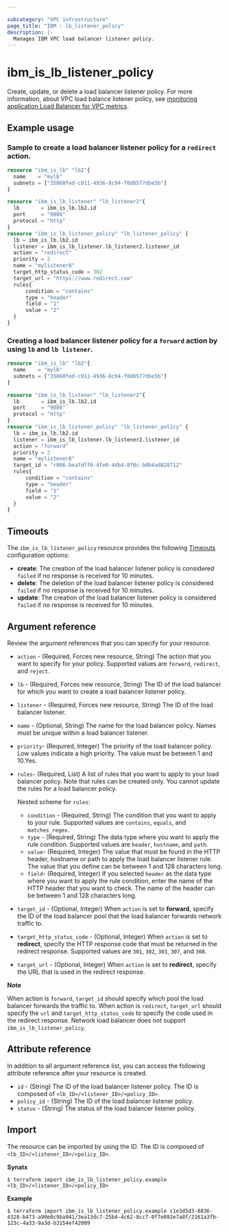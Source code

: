 ```yaml
---

subcategory: "VPC infrastructure"
page_title: "IBM : lb_listener_policy"
description: |-
  Manages IBM VPC load balancer listener policy.
---
```


# ibm_is_lb_listener_policy
Create, update, or delete a load balancer listener policy. For more information, about VPC load balance listener policy, see [monitoring application Load Balancer for VPC metrics](https://cloud.ibm.com/docs/vpc?topic=vpc-monitoring-metrics-alb).

## Example usage

### Sample to create a load balancer listener policy for a `redirect` action.

```terraform
resource "ibm_is_lb" "lb2"{
  name    = "mylb"
  subnets = ["35860fed-c911-4936-8c94-f0d8577dbe5b"]
}

resource "ibm_is_lb_listener" "lb_listener2"{
  lb       = ibm_is_lb.lb2.id
  port     = "9086"
  protocol = "http"
}
resource "ibm_is_lb_listener_policy" "lb_listener_policy" {
  lb = ibm_is_lb.lb2.id
  listener = ibm_is_lb_listener.lb_listener2.listener_id
  action = "redirect"
  priority = 2
  name = "mylistener8"
  target_http_status_code = 302
  target_url = "https://www.redirect.com"
  rules{
      condition = "contains"
      type = "header"
      field = "1"
      value = "2"
  }
}
```

###  Creating a load balancer listener policy for a `forward` action by using `lb` and `lb listener`.


```terraform
resource "ibm_is_lb" "lb2"{
  name    = "mylb"
  subnets = ["35860fed-c911-4936-8c94-f0d8577dbe5b"]
}

resource "ibm_is_lb_listener" "lb_listener2"{
  lb       = ibm_is_lb.lb2.id
  port     = "9086"
  protocol = "http"
}
resource "ibm_is_lb_listener_policy" "lb_listener_policy" {
  lb = ibm_is_lb.lb2.id
  listener = ibm_is_lb_listener.lb_listener2.listener_id
  action = "forward"
  priority = 2
  name = "mylistener8"
  target_id = "r006-beafdff0-4fe0-4db4-8f0c-b0b4ad828712"
  rules{
      condition = "contains"
      type = "header"
      field = "1"
      value = "2"
  }
}
```
## Timeouts

The `ibm_is_lb_listener_policy` resource provides the following [Timeouts](https://www.terraform.io/docs/configuration/resources.html#timeouts) configuration options:

- **create**: The creation of the load balancer listener policy is considered `failed` if no response is received for 10 minutes. 
- **delete**: The deletion of the load balancer listener policy is considered `failed` if no response is received for 10 minutes.
- **update**: The creation of the load balancer listener policy is considered `failed` if no response is received for 10 minutes. 


## Argument reference
Review the argument references that you can specify for your resource. 

- `action` - (Required, Forces new resource, String) The action that you want to specify for your policy. Supported values are `forward`, `redirect`, and `reject`.
- `lb` - (Required, Forces new resource, String) The ID of the load balancer for which you want to create a load balancer listener policy. 
- `listener` - (Required, Forces new resource, String) The ID of the load balancer listener.
- `name` - (Optional, String) The name for the load balancer policy. Names must be unique within a load balancer listener.
- `priority`- (Required, Integer) The priority of the load balancer policy. Low values indicate a high priority. The value must be between 1 and 10.Yes.
- `rules`- (Required, List) A list of rules that you want to apply to your load balancer policy. Note that rules can be created only. You cannot update the rules for a load balancer policy.

  Nested scheme for `rules`:
  - `condition` - (Required, String) The condition that you want to apply to your rule. Supported values are `contains`, `equals`, and `matches_regex`.
  - `type` - (Required, String) The data type where you want to apply the rule condition. Supported values are `header`, `hostname`,  and `path`.
  - `value`- (Required, Integer) The value that must be found in the HTTP header, hostname or path to apply the load balancer listener rule. The value that you define can be between 1 and 128 characters long.
  - `field`- (Required, Integer) If you selected `header` as the data type where you want to apply the rule condition, enter the name of the HTTP header that you want to check. The name of the header can be between 1 and 128 characters long.
- `target_id` - (Optional, Integer) When `action` is set to **forward**, specify the ID of the load balancer pool that the load balancer forwards network traffic to.
- `target_http_status_code` - (Optional, Integer) When `action` is set to **redirect**, specify the HTTP response code that must be returned in the redirect response. Supported values are `301`, `302`, `303`, `307`, and `308`. 
- `target_url` - (Optional, Integer) When `action` is set to **redirect**, specify the URL that is used in the redirect response.

**Note**

When action is `forward`, `target_id` should specify which pool the load balancer forwards the traffic to.
When action is `redirect`, `target_url` should specify the `url` and `target_http_status_code` to specify the code used in the redirect response.
Network load balancer does not support `ibm_is_lb_listener_policy`.

## Attribute reference
In addition to all argument reference list, you can access the following attribute reference after your resource is created.

- `id` - (String) The ID of the load balancer listener policy. The ID is composed of `<lb_ID>/<listener_ID>/<policy_ID>`.
- `policy_id` - (String) The ID of the load balancer listener policy.
- `status` - (String) The status of the load balancer listener policy.


## Import
The resource can be imported by using the ID. The ID is composed of `<lb_ID>/<listener_ID>/<policy_ID>`.

**Synatx**

```
$ terraform import ibm_is_lb_listener_policy.example <lb_ID>/<listener_ID>/<policy_ID>
```

**Example**

```
$ terraform import ibm_is_lb_listener_policy.example c1e3d5d3-8836-4328-b473-a90e0c9ba941/3ea13dc7-25b4-4c62-8cc7-0f7e092e7a8f/2161a3fb-123c-4a33-9a3d-b3154ef42009
```
